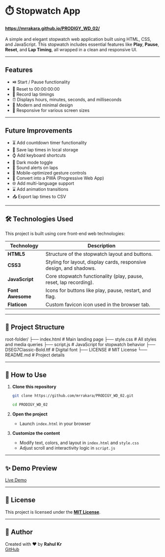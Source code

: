 # ⏱️ Stopwatch App
#### https://mrrakara.github.io/PRODIGY_WD_02/

A simple and elegant stopwatch web application built using HTML, CSS, and JavaScript. This stopwatch includes essential features like **Play**, **Pause**, **Reset**, and **Lap Timing**, all wrapped in a clean and responsive UI.

---

##  Features

- ⏯️ Start / Pause functionality
- 🔁 Reset to 00:00:00:00
- 🏁 Record lap timings
- ⏰ Displays hours, minutes, seconds, and milliseconds
- 🎨 Modern and minimal design
- 📱 Responsive for various screen sizes

---

## Future Improvements
- ⏳ Add countdown timer functionality
- 💾 Save lap times in local storage
- ⌚ Add keyboard shortcuts
- 🌙 Dark mode toggle
- 🔔 Sound alerts on laps
- 📱 Mobile-optimized gesture controls
- 🧩 Convert into a PWA (Progressive Web App)
- 🌐 Add multi-language support
- ⌛ Add animation transitions
- 📤 Export lap times to CSV

---

## 🛠️ Technologies Used

This project is built using core front-end web technologies:

| Technology | Description |
|------------|-------------|
| **HTML5**  | Structure of the stopwatch layout and buttons. |
| **CSS3**   | Styling for layout, display cards, responsive design, and shadows. |
| **JavaScript** | Core stopwatch functionality (play, pause, reset, lap recording). |
| **Font Awesome** | Icons for buttons like play, pause, restart, and flag. |
| **Flaticon** | Custom favicon icon used in the browser tab. |

---

## 📁 Project Structure

root-folder/
├── index.html # Main landing page
├── style.css # All styles and media queries
├── script.js # JavaScript for stopwatch behavior
├── DSEG7Classic-Bold.ttf # Digital font
├── LICENSE # MIT License
└── README.md # Project details

---

## 🔧 How to Use

1. **Clone this repository**
   ```bash
   git clone https://github.com/mrrakara/PRODIGY_WD_02.git
   ```
   ```bash
   cd PRODIGY_WD_02
   ```
   
2. **Open the project**
   - Launch `index.html` in your browser

3. **Customize the content**
   - Modify text, colors, and layout in `index.html` and `style.css`
   - Adjust scroll and interactivity logic in `script.js`

---

## ✨ Demo Preview

[Live Demo](https://mrrakara.github.io/PRODIGY_WD_02/)  

---

## 📄 License

This project is licensed under the **[MIT License](LICENSE)**.

---

## 🙌 Author

Created with ❤️ by **Rahul Kr**  
[GitHub](https://github.com/mrrakara)
